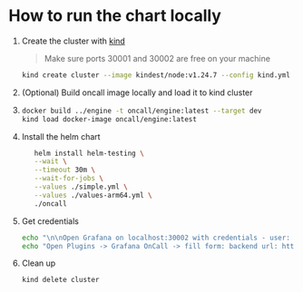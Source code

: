 # How to run the chart locally

1. Create the cluster with [kind](https://kind.sigs.k8s.io/docs/user/quick-start/#installation)

   > Make sure ports 30001 and 30002 are free on your machine

   ```bash
   kind create cluster --image kindest/node:v1.24.7 --config kind.yml
   ```

2. (Optional) Build oncall image locally and load it to kind cluster

3. ```bash
   docker build ../engine -t oncall/engine:latest --target dev
   kind load docker-image oncall/engine:latest
   ```

4. Install the helm chart

   ```bash
      helm install helm-testing \
      --wait \
      --timeout 30m \
      --wait-for-jobs \
      --values ./simple.yml \
      --values ./values-arm64.yml \
      ./oncall
   ```

5. Get credentials

   ```bash
   echo "\n\nOpen Grafana on localhost:30002 with credentials - user: admin, password: $(kubectl get secret --namespace default helm-testing-grafana -o jsonpath="{.data.admin-password}" | base64 --decode ; echo)"
   echo "Open Plugins -> Grafana OnCall -> fill form: backend url: http://host.docker.internal:30001"
   ```

6. Clean up

   ```bash
   kind delete cluster
   ```
